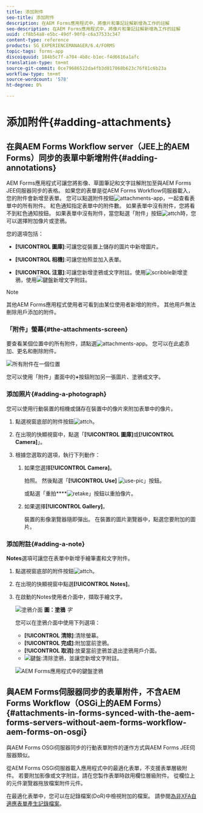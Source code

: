 ```yaml
---
title: 添加附件
seo-title: 添加附件
description: 在AEM Forms應用程式中，將像片和筆記註解新增為工作的註解
seo-description: 在AEM Forms應用程式中，將像片和筆記註解新增為工作的註解
uuid: cf8b54a8-e5bc-49df-90f8-c6a37533c347
content-type: reference
products: SG_EXPERIENCEMANAGER/6.4/FORMS
topic-tags: forms-app
discoiquuid: 184b5c7f-a704-4b8c-b1ec-f4d6616a1afc
translation-type: tm+mt
source-git-commit: 0ce79686522da4fb3d017068b623c76f81c6b23a
workflow-type: tm+mt
source-wordcount: '578'
ht-degree: 0%

---
```



# 添加附件{#adding-attachments}

## 在與AEM Forms Workflow server（JEE上的AEM Forms）同步的表單中新增附件{#adding-annotations}

AEM Forms應用程式可讓您將影像、草圖筆記和文字註解附加至與AEM Forms JEE伺服器同步的表格。 如果您的表單是從AEM Forms Workflow伺服器載入，您的附件會新增至表單。 您可以點選附件按鈕![attachments-app](assets/attachments-app.png)，一起查看表單中的所有附件。 紅色通知指定表單中的附件數。 如果表單中沒有附件，您將看不到紅色通知按鈕。 如果表單中沒有附件，當您點選「附件」按鈕![attch](assets/attch.png)時，您可以選擇附加像片或塗鴉。

您的選項包括：

* **[!UICONTROL 圖庫]**:可讓您從裝置上儲存的圖片中新增圖片。

* **[!UICONTROL 相機]**:可讓您拍照並加入表單。

* **[!UICONTROL 注意]**:可讓您新增塗鴉或文字附註。使用![scribble](assets/scribble.png)新增塗鴉，使用![鍵盤](assets/keyboard.png)新增文字附註。

>[!NOTE]
>
>其他AEM Forms應用程式使用者可看到由某位使用者新增的附件。 其他用戶無法刪除用戶添加的附件。


### 「附件」螢幕{#the-attachments-screen}

要查看某個位置中的所有附件，請點選![attachments-app](assets/attachments-app.png)。 您可以在此處添加、更名和刪除附件。

![所有附件在一個位置](assets/attachments-screen.png)

您可以使用「附件」畫面中的&#x200B;**+**&#x200B;按鈕附加另一張圖片、塗鴉或文字。

### 添加照片{#adding-a-photograph}

您可以使用行動裝置的相機或儲存在裝置中的像片來附加表單中的像片。

1. 點選視窗底部的附件按鈕![attch](assets/attch.png)。
1. 在出現的快顯視窗中，點選「**[!UICONTROL 圖庫]**&#x200B;或&#x200B;**[!UICONTROL Camera]**」。
1. 根據您選取的選項，執行下列動作：

   1. 如果您選擇&#x200B;**[!UICONTROL Camera]**。

      拍照。 然後點選「**[!UICONTROL Use]** ![use-pic](assets/use-pic.png)」按鈕。

      或點選「重拍&#x200B;****![retake](assets/retake.png)」按鈕以重拍像片。

   1. 如果選擇&#x200B;**[!UICONTROL Gallery]**。

      裝置的影像瀏覽器隨即彈出。 在裝置的圖片瀏覽器中，點選您要附加的圖片。

### 添加附註{#adding-a-note}

**Notes**&#x200B;選項可讓您在表單中新增手繪筆畫和文字附件。

1. 點選視窗底部的附件按鈕![attch](assets/attch.png)。
1. 在出現的快顯視窗中點選&#x200B;**[!UICONTROL Notes]**。
1. 在啟動的Notes使用者介面中，擷取手繪文字。

   ![塗鴉介面](assets/scribble-ui.png)
   **圖：塗鴉** *字*

   您可以在塗鴉介面中使用下列選項：

   * **[!UICONTROL 清除]**:清除螢幕。
   * **[!UICONTROL 完成]**:附加當前塗鴉。
   * **[!UICONTROL 取消]**:放棄當前塗鴉並退出塗鴉用戶介面。
   * ![鍵盤](assets/keyboard.png):清除塗鴉，並讓您新增文字附註。

   ![AEM Forms應用程式中的鍵盤塗鴉](assets/keyboard-inapp.png)

## 與AEM Forms伺服器同步的表單附件，不含AEM Forms Workflow（OSGi上的AEM Forms）{#attachments-in-forms-synced-with-the-aem-forms-servers-without-aem-forms-workflow-aem-forms-on-osgi}

與AEM Forms OSGi伺服器同步的行動表單附件的運作方式與AEM Forms JEE伺服器類似。

從AEM Forms OSGi伺服器載入應用程式中的最適化表單，不支援表單層級附件。 若要附加影像或文字附註，請在您製作表單時啟用欄位層級附件。 從欄位上的元件瀏覽器拖放檔案附件元件。

在最適化表單中，您可以在記錄檔案(DoR)中檢視附加的檔案。 請參閱[為非XFA自適應表單產生記錄檔案](/help/forms/using/generate-document-of-record-for-non-xfa-based-adaptive-forms.md)。
